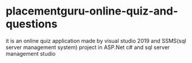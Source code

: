# placementguru-online-quiz-and-questions
it is an online quiz application made by visual studio 2019 and SSMS(sql server management system)
project in ASP.Net c# and sql server management studio
